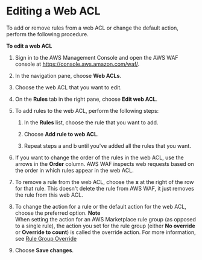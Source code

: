 # Editing a Web ACL<a name="web-acl-editing"></a>

To add or remove rules from a web ACL or change the default action, perform the following procedure\. 

**To edit a web ACL**

1. Sign in to the AWS Management Console and open the AWS WAF console at [https://console\.aws\.amazon\.com/waf/](https://console.aws.amazon.com/waf/)\. 

1. In the navigation pane, choose **Web ACLs**\.

1. Choose the web ACL that you want to edit\.

1. On the **Rules** tab in the right pane, choose **Edit web ACL**\.

1. To add rules to the web ACL, perform the following steps:

   1. In the **Rules** list, choose the rule that you want to add\. 

   1. Choose **Add rule to web ACL**\.

   1. Repeat steps a and b until you've added all the rules that you want\.

1. If you want to change the order of the rules in the web ACL, use the arrows in the **Order** column\. AWS WAF inspects web requests based on the order in which rules appear in the web ACL\. 

1. To remove a rule from the web ACL, choose the **x** at the right of the row for that rule\. This doesn't delete the rule from AWS WAF, it just removes the rule from this web ACL\.

1. To change the action for a rule or the default action for the web ACL, choose the preferred option\.
**Note**  
When setting the action for an AWS Marketplace rule group \(as opposed to a single rule\), the action you set for the rule group \(either **No override** or **Override to count**\) is called the override action\. For more information, see [Rule Group Override](waf-managed-rule-groups.md#waf-managed-rule-group-override)

1. Choose **Save changes**\.